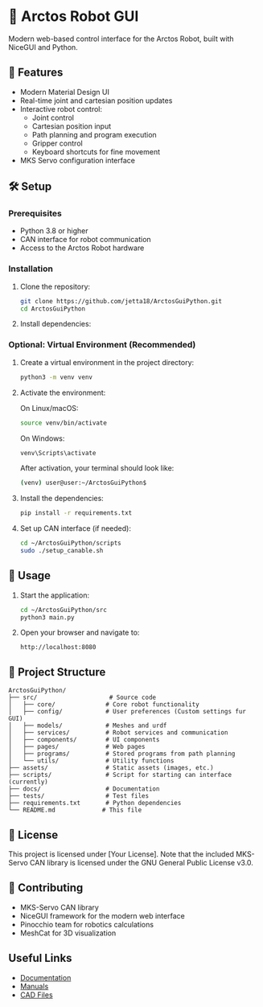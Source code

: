 # 🤖 Arctos Robot GUI

Modern web-based control interface for the Arctos Robot, built with NiceGUI and Python.

## 🌟 Features

- Modern Material Design UI 
- Real-time joint and cartesian position updates
- Interactive robot control:
  - Joint control 
  - Cartesian position input
  - Path planning and program execution
  - Gripper control
  - Keyboard shortcuts for fine movement
- MKS Servo configuration interface

## 🛠️ Setup

### Prerequisites

- Python 3.8 or higher
- CAN interface for robot communication
- Access to the Arctos Robot hardware

### Installation

1. Clone the repository:
   ```bash
   git clone https://github.com/jetta18/ArctosGuiPython.git
   cd ArctosGuiPython
   ```

2. Install dependencies:

### Optional: Virtual Environment (Recommended)

1. Create a virtual environment in the project directory:
   ```bash
   python3 -m venv venv
   ```

2. Activate the environment:

   On Linux/macOS:
   ```bash
   source venv/bin/activate
   ```

   On Windows:
   ```bash
   venv\Scripts\activate
   ```

   After activation, your terminal should look like:
   ```bash
   (venv) user@user:~/ArctosGuiPython$
   ```

3. Install the dependencies:
   ```bash
   pip install -r requirements.txt
   ```

3. Set up CAN interface (if needed):
   ```bash
   cd ~/ArctosGuiPython/scripts
   sudo ./setup_canable.sh

   ```

## 🚀 Usage

1. Start the application:
   ```bash
   cd ~/ArctosGuiPython/src
   python3 main.py
   ```

2. Open your browser and navigate to:
   ```
   http://localhost:8080
   ```

## 📁 Project Structure

```
ArctosGuiPython/
├── src/                    # Source code
│   ├── core/              # Core robot functionality
│   ├── config/            # User preferences (Custom settings fur GUI)
│   ├── models/            # Meshes and urdf
│   ├── services/          # Robot services and communication
│   ├── components/        # UI components
│   ├── pages/             # Web pages
│   ├── programs/          # Stored programs from path planning
│   └── utils/             # Utility functions
├── assets/                # Static assets (images, etc.)
├── scripts/               # Script for starting can interface (currently)
├── docs/                  # Documentation
├── tests/                 # Test files
├── requirements.txt       # Python dependencies
└── README.md             # This file
```


## 📝 License

This project is licensed under [Your License]. Note that the included MKS-Servo CAN library is licensed under the GNU General Public License v3.0.

## 👥 Contributing

- MKS-Servo CAN library
- NiceGUI framework for the modern web interface
- Pinocchio team for robotics calculations
- MeshCat for 3D visualization

## Useful Links

- [Documentation](https://arctosrobotics.com/docs/)
- [Manuals](https://arctosrobotics.com/#Assembly)
- [CAD Files](https://arctosrobotics.com/#Assembly)